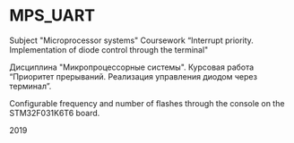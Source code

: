 # MPS_UART

Subject "Microprocessor systems" Coursework “Interrupt priority. Implementation of diode control through the terminal"

Дисциплина "Микропроцессорные системы". Курсовая работа “Приоритет прерываний. Реализация управления диодом через терминал”.

Configurable frequency and number of flashes through the console on the STM32F031K6T6 board.

2019
